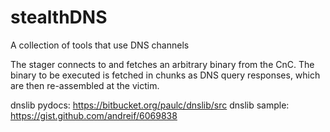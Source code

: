 stealthDNS
==========

A collection of tools that use DNS channels

The stager connects to and fetches an arbitrary binary from the CnC.
The binary to be executed is fetched in chunks as DNS query responses,
which are then re-assembled at the victim.

dnslib pydocs: https://bitbucket.org/paulc/dnslib/src
dnslib sample: https://gist.github.com/andreif/6069838
